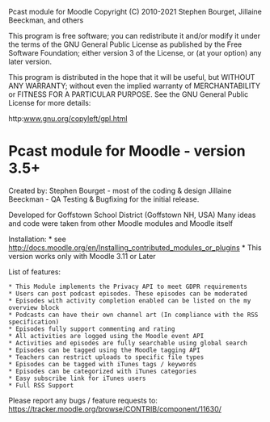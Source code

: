 Pcast module for Moodle
Copyright (C) 2010-2021  Stephen Bourget, Jillaine Beeckman, and others


This program is free software; you can redistribute it and/or modify
it under the terms of the GNU General Public License as published by
the Free Software Foundation; either version 3 of the License, or
(at your option) any later version.

This program is distributed in the hope that it will be useful,
but WITHOUT ANY WARRANTY; without even the implied warranty of
MERCHANTABILITY or FITNESS FOR A PARTICULAR PURPOSE.  See the
GNU General Public License for more details:

http:www.gnu.org/copyleft/gpl.html

Pcast module for Moodle - version 3.5+
===============================================================================

Created by:
      Stephen Bourget - most of the coding & design
      Jillaine Beeckman - QA Testing & Bugfixing for the initial release.

Developed for Goffstown School District (Goffstown NH, USA)
Many ideas and code were taken from other Moodle modules and Moodle itself

Installation:
    * see http://docs.moodle.org/en/Installing_contributed_modules_or_plugins
    * This version works only with Moodle 3.11 or Later

List of features:

    * This Module implements the Privacy API to meet GDPR requirements
    * Users can post podcast episodes. These episodes can be moderated
    * Episodes with activity completion enabled can be listed on the my overview block
    * Podcasts can have their own channel art (In compliance with the RSS specification)
    * Episodes fully support commenting and rating
    * All activities are logged using the Moodle event API
    * Activities and episodes are fully searchable using global search
    * Episodes can be tagged using the Moodle tagging API
    * Teachers can restrict uploads to specific file types
    * Episodes can be tagged with iTunes tags / keywords
    * Episodes can be categorized with iTunes categories
    * Easy subscribe link for iTunes users
    * Full RSS Support

Please report any bugs / feature requests to:
https://tracker.moodle.org/browse/CONTRIB/component/11630/